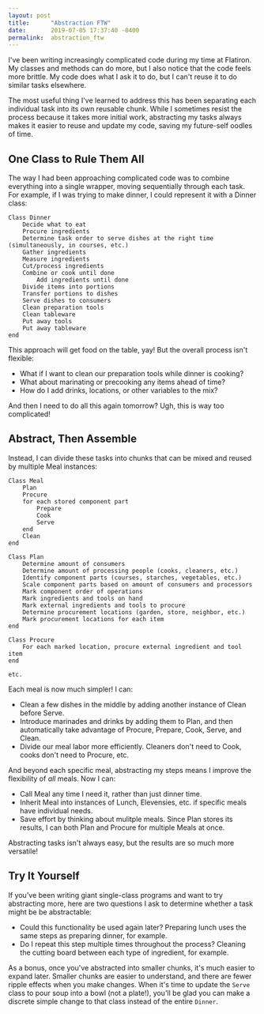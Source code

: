 ```yaml
---
layout: post
title:      "Abstraction FTW"
date:       2019-07-05 17:37:40 -0400
permalink:  abstraction_ftw
---
```



I've been writing increasingly complicated code during my time at Flatiron. My classes and methods can do more, but I also notice that the code feels more brittle. My code does what I ask it to do, but I can't reuse it to do similar tasks elsewhere. 

The most useful thing I've learned to address this has been separating each individual task into its own reusable chunk. While I sometimes resist the process because it takes more initial work, abstracting my tasks always makes it easier to reuse and update my code, saving my future-self oodles of time.

## One Class to Rule Them All
The way I had been approaching complicated code was to combine everything into a single wrapper, moving sequentially through each task. For example, if I was trying to make dinner, I could represent it with a Dinner class:

```
Class Dinner
	Decide what to eat
	Procure ingredients
	Determine task order to serve dishes at the right time (simultaneously, in courses, etc.)
	Gather ingredients
	Measure ingredients
	Cut/process ingredients
	Combine or cook until done
		Add ingredients until done
	Divide items into portions
	Transfer portions to dishes
	Serve dishes to consumers
	Clean preparation tools
	Clean tableware
	Put away tools
	Put away tableware
end
```

This approach will get food on the table, yay! But the overall process isn't flexible:
* What if I want to clean our preparation tools while dinner is cooking?
* What about marinating or precooking any items ahead of time?
* How do I add drinks, locations, or other variables to the mix? 

And then I need to do all this again tomorrow? Ugh, this is way too complicated!

## Abstract, Then Assemble
Instead, I can divide these tasks into chunks that can be mixed and reused by multiple Meal instances:

```
Class Meal 
	Plan
	Procure
	for each stored component part
		Prepare
		Cook
		Serve
	end
	Clean
end

Class Plan
	Determine amount of consumers
	Determine amount of processing people (cooks, cleaners, etc.)
	Identify component parts (courses, starches, vegetables, etc.)
	Scale component parts based on amount of consumers and processors
	Mark component order of operations
	Mark ingredients and tools on hand
	Mark external ingredients and tools to procure
	Determine procurement locations (garden, store, neighbor, etc.)
	Mark procurement locations for each item
end

Class Procure
	For each marked location, procure external ingredient and tool item
end

etc.

```

Each meal is now much simpler! I can:
* Clean a few dishes in the middle by adding another instance of Clean before Serve. 
* Introduce marinades and drinks by adding them to Plan, and then automatically take advantage of Procure, Prepare, Cook, Serve, and Clean.
* Divide our meal labor more efficiently. Cleaners don't need to Cook, cooks don't need to Procure, etc.

And beyond each specific meal, abstracting my steps means I improve the flexibility of _all_ meals. Now I can:
* Call Meal any time I need it, rather than just dinner time.
* Inherit Meal into instances of Lunch, Elevensies, etc. if specific meals have individual needs.
* Save effort by thinking about mulitple meals. Since Plan stores its results, I can both Plan and Procure for multiple Meals at once. 

Abstracting tasks isn't always easy, but the results are so much more versatile!

## Try It Yourself
If you've been writing giant single-class programs and want to try abstracting more, here are two questions I ask to determine whether a task might be be abstractable:

* Could this functionality be used again later? Preparing lunch uses the same steps as preparing dinner, for example.
* Do I repeat this step multiple times throughout the process? Cleaning the cutting board between each type of ingredient, for example.

As a bonus, once you've abstracted into smaller chunks, it's much easier to expand later. Smaller chunks are easier to understand, and there are fewer ripple effects when you make changes. When it's time to update the `Serve` class to pour soup into a bowl (not a plate!), you'll be glad you can make a discrete simple change to that class instead of the entire `Dinner`.
